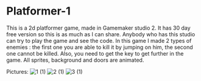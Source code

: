 # Platformer-1
This is a 2d platformer game, made in Gamemaker studio 2. It has 30 day free version so this is as much as I can share. Anybody who has this studio can try to play the game and see the code.
In this game I made 2 types of enemies : the first one you are able to kill it by jumping on him, the second one cannot be killed. Also, you need to get the key to get further in the game.
All sprites, background and doors are animated.

Pictures:
![1 (1)](https://user-images.githubusercontent.com/55032190/93635939-5f550d00-f9f3-11ea-87b3-e7c014897b49.png)
![2 (1)](https://user-images.githubusercontent.com/55032190/93635942-5feda380-f9f3-11ea-9a26-7dc6ce24ac51.png)
![3 (1)](https://user-images.githubusercontent.com/55032190/93635945-5feda380-f9f3-11ea-90d3-c8ef8a1fa6cd.png)

